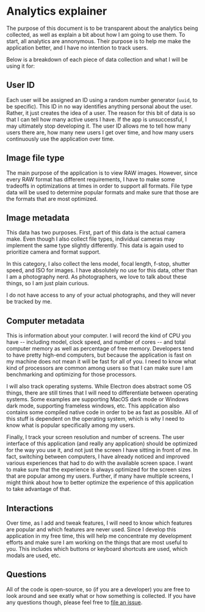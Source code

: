 # Analytics explainer

The purpose of this document is to be transparent about the analytics being collected, as well as explain a bit about how I am going to use them. To start, all analytics are annonymous. Their purpose is to help me make the application better, and I have no intention to track users.

Below is a breakdown of each piece of data collection and what I will be using it for:

## User ID

Each user will be assigned an ID using a random number generator (`uuid`, to be specific). This ID in no way identifies anything personal about the user. Rather, it just creates the idea of a user. The reason for this bit of data is so that I can tell how many active users I have. If the app is unsuccessful, I may ultimately stop developing it. The user ID allows me to tell how many users there are, how many new users I get over time, and how many users continuously use the application over time.

## Image file type

The main purpose of the application is to view RAW images. However, since every RAW format has different requirements, I have to make some tradeoffs in optimizations at times in order to support all formats. File type data will be used to determine popular formats and make sure that those are the formats that are most optimized.

## Image metadata

This data has two purposes. First, part of this data is the actual camera make. Even though I also collect file types, individual cameras may implement the same type slightly differently. This data is again used to prioritize camera and format support.

In this category, I also collect the lens model, focal length, f-stop, shutter speed, and ISO for images. I have absolutely no use for this data, other than I am a photography nerd. As photographers, we love to talk about these things, so I am just plain curious.

I do not have access to any of your actual photographs, and they will never be tracked by me.

## Computer metadata

This is information about your computer. I will record the kind of CPU you have -- including model, clock speed, and number of cores -- and total computer memory as well as percentage of free memory. Developers tend to have pretty high-end computers, but because the application is fast on my machine does not mean it will be fast for all of you. I need to know what kind of processors are common among users so that I can make sure I am benchmarking and optimizing for those processors.

I will also track operating systems. While Electron does abstract some OS things, there are still times that I will need to differentiate between operating systems. Some examples are supporting MacOS dark mode or Windows dark mode, supporting frameless windows, etc. This application also contains some compiled native code in order to be as fast as possible. All of this stuff is dependent on the operating system, which is why I need to know what is popular specifically among my users.

Finally, I track your screen resolution and number of screens. The user interface of this application (and really any application) should be optimized for the way you use it, and not just the screen I have sitting in front of me. In fact, switching between computers, I have already noticed and improved various experiences that had to do with the available screen space. I want to make sure that the experience is always optimized for the screen sizes that are popular among my users. Further, if many have multiple screens, I might think about how to better optimize the experience of this application to take advantage of that.

## Interactions

Over time, as I add and tweak features, I will need to know which features are popular and which features are never used. Since I develop this application in my free time, this will help me concentrate my development efforts and make sure I am working on the things that are most useful to you. This includes which buttons or keyboard shortcuts are used, which modals are used, etc.

## Questions

All of the code is open-source, so (if you are a developer) you are free to look around and see exatly what or how something is collected. If you have any questions though, please feel free to [file an issue](https://github.com/catdad/raw-viewer/issues/new).
